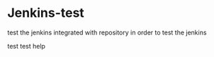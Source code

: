 # Jenkins-test
test the jenkins integrated with repository
in order to test the jenkins

test
test
help
